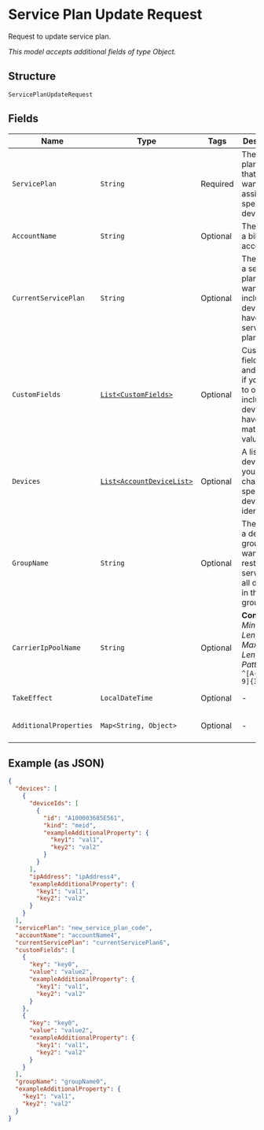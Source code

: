 
# Service Plan Update Request

Request to update service plan.

*This model accepts additional fields of type Object.*

## Structure

`ServicePlanUpdateRequest`

## Fields

| Name | Type | Tags | Description | Getter | Setter |
|  --- | --- | --- | --- | --- | --- |
| `ServicePlan` | `String` | Required | The service plan code that you want to assign to all specified devices. | String getServicePlan() | setServicePlan(String servicePlan) |
| `AccountName` | `String` | Optional | The name of a billing account. | String getAccountName() | setAccountName(String accountName) |
| `CurrentServicePlan` | `String` | Optional | The name of a service plan, if you want to only include devices that have that service plan. | String getCurrentServicePlan() | setCurrentServicePlan(String currentServicePlan) |
| `CustomFields` | [`List<CustomFields>`](../../doc/models/custom-fields.md) | Optional | Custom field names and values, if you want to only include devices that have matching values. | List<CustomFields> getCustomFields() | setCustomFields(List<CustomFields> customFields) |
| `Devices` | [`List<AccountDeviceList>`](../../doc/models/account-device-list.md) | Optional | A list of the devices that you want to change, specified by device identifier. | List<AccountDeviceList> getDevices() | setDevices(List<AccountDeviceList> devices) |
| `GroupName` | `String` | Optional | The name of a device group, if you want to restore service for all devices in that group. | String getGroupName() | setGroupName(String groupName) |
| `CarrierIpPoolName` | `String` | Optional | **Constraints**: *Minimum Length*: `3`, *Maximum Length*: `32`, *Pattern*: `^[A-Za-z0-9]{3,32}$` | String getCarrierIpPoolName() | setCarrierIpPoolName(String carrierIpPoolName) |
| `TakeEffect` | `LocalDateTime` | Optional | - | LocalDateTime getTakeEffect() | setTakeEffect(LocalDateTime takeEffect) |
| `AdditionalProperties` | `Map<String, Object>` | Optional | - | Object getAdditionalProperty(String key) | additionalProperty(String key, Object value) |

## Example (as JSON)

```json
{
  "devices": [
    {
      "deviceIds": [
        {
          "id": "A100003685E561",
          "kind": "meid",
          "exampleAdditionalProperty": {
            "key1": "val1",
            "key2": "val2"
          }
        }
      ],
      "ipAddress": "ipAddress4",
      "exampleAdditionalProperty": {
        "key1": "val1",
        "key2": "val2"
      }
    }
  ],
  "servicePlan": "new_service_plan_code",
  "accountName": "accountName4",
  "currentServicePlan": "currentServicePlan6",
  "customFields": [
    {
      "key": "key0",
      "value": "value2",
      "exampleAdditionalProperty": {
        "key1": "val1",
        "key2": "val2"
      }
    },
    {
      "key": "key0",
      "value": "value2",
      "exampleAdditionalProperty": {
        "key1": "val1",
        "key2": "val2"
      }
    }
  ],
  "groupName": "groupName0",
  "exampleAdditionalProperty": {
    "key1": "val1",
    "key2": "val2"
  }
}
```

